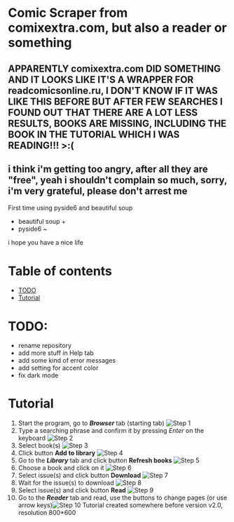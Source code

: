 # Comic Scraper from comixextra.com, but also a reader or something
## APPARENTLY comixextra.com DID SOMETHING AND IT LOOKS LIKE IT'S A WRAPPER FOR readcomicsonline.ru, I DON'T KNOW IF IT WAS LIKE THIS BEFORE BUT AFTER FEW SEARCHES I FOUND OUT THAT THERE ARE A LOT LESS RESULTS, BOOKS ARE MISSING, INCLUDING THE BOOK IN THE TUTORIAL **WHICH I WAS READING!!!** >:(
## i think i'm getting too angry, after all they are "free", yeah i shouldn't complain so much, sorry, i'm very grateful, please don't arrest me

First time using pyside6 and beautiful soup

- beautiful soup +
- pyside6 ~

i hope you have a nice life

# Table of contents
- [TODO](#TODO)
- [Tutorial](#Tutorial)

# TODO:
- rename repository
- add more stuff in Help tab
- add some kind of error messages
- add setting for accent color
- fix dark mode

# Tutorial
1. Start the program, go to ***Browser*** tab (starting tab) ![Step 1](tutorial/1.png "Step 1")
2. Type a searching phrase and confirm it by pressing *Enter* on the keyboard ![Step 2](tutorial/2.png "Step 2")
3. Select book(s) ![Step 3](tutorial/3.png "Step 3")
4. Click button **Add to library** ![Step 4](tutorial/4.png "Step 4")
5. Go to the ***Library*** tab and click button **Refresh books** ![Step 5](tutorial/5.png "Step 5")
6. Choose a book and click on it ![Step 6](tutorial/6.png "Step 6")
7. Select issue(s) and click button **Download** ![Step 7](tutorial/7.png "Step 7")
8. Wait for the issue(s) to download ![Step 8](tutorial/8.png "Step 8")
9. Select issue(s) and click button **Read** ![Step 9](tutorial/9.png "Step 9")
10. Go to the ***Reader*** tab and read, use the buttons to change pages (or use arrow keys)![Step 10](tutorial/10.png "Step 10")
Tutorial created somewhere before version v2.0, resolution 800*600
